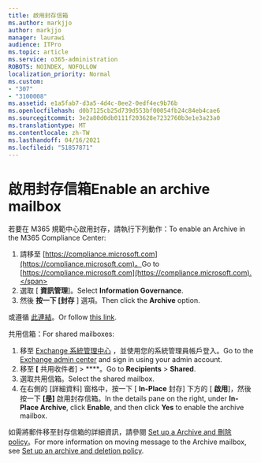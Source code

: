 ```yaml
---
title: 啟用封存信箱
ms.author: markjjo
author: markjjo
manager: laurawi
audience: ITPro
ms.topic: article
ms.service: o365-administration
ROBOTS: NOINDEX, NOFOLLOW
localization_priority: Normal
ms.custom:
- "307"
- "3100008"
ms.assetid: e1a5fab7-d3a5-4d4c-8ee2-0edf4ec9b76b
ms.openlocfilehash: d0b7125cb25d739d553bf00054fb24c84eb4cae6
ms.sourcegitcommit: 3e2a80d0db0111f203628e7232760b3e1e3a23a0
ms.translationtype: MT
ms.contentlocale: zh-TW
ms.lasthandoff: 04/16/2021
ms.locfileid: "51857871"
---
```

# <a name="enable-an-archive-mailbox"></a><span data-ttu-id="0b51a-102">啟用封存信箱</span><span class="sxs-lookup"><span data-stu-id="0b51a-102">Enable an archive mailbox</span></span>

<span data-ttu-id="0b51a-103">若要在 M365 規範中心啟用封存，請執行下列動作：</span><span class="sxs-lookup"><span data-stu-id="0b51a-103">To enable an Archive in the M365 Compliance Center:</span></span>

1. <span data-ttu-id="0b51a-104">請移至 [https://compliance.microsoft.com](https://compliance.microsoft.com)。</span><span class="sxs-lookup"><span data-stu-id="0b51a-104">Go to [https://compliance.microsoft.com](https://compliance.microsoft.com).</span></span>
2. <span data-ttu-id="0b51a-105">選取 [ **資訊管理**]。</span><span class="sxs-lookup"><span data-stu-id="0b51a-105">Select **Information Governance**.</span></span>
3. <span data-ttu-id="0b51a-106">然後 **按一下 [封存** ] 選項。</span><span class="sxs-lookup"><span data-stu-id="0b51a-106">Then click the **Archive** option.</span></span>

<span data-ttu-id="0b51a-107">或遵循 [此連結](https://sip.compliance.microsoft.com/informationgovernance?viewid=archive)。</span><span class="sxs-lookup"><span data-stu-id="0b51a-107">Or follow [this link](https://sip.compliance.microsoft.com/informationgovernance?viewid=archive).</span></span>  

<span data-ttu-id="0b51a-108">共用信箱：</span><span class="sxs-lookup"><span data-stu-id="0b51a-108">For shared mailboxes:</span></span>

1. <span data-ttu-id="0b51a-109">移至 [Exchange 系統管理中心](https://outlook.office365.com/ecp) ，並使用您的系統管理員帳戶登入。</span><span class="sxs-lookup"><span data-stu-id="0b51a-109">Go to the [Exchange admin center](https://outlook.office365.com/ecp) and sign in using your admin account.</span></span>
2. <span data-ttu-id="0b51a-110">移至 **[** 共用收件者]  >  \*\*\*\*。</span><span class="sxs-lookup"><span data-stu-id="0b51a-110">Go to **Recipients** > **Shared**.</span></span>
3. <span data-ttu-id="0b51a-111">選取共用信箱。</span><span class="sxs-lookup"><span data-stu-id="0b51a-111">Select the shared mailbox.</span></span>
4. <span data-ttu-id="0b51a-112">在右側的 [詳細資料] 窗格中，按一下 [ **In-Place** 封存] 下方的 [ **啟用**]，然後按一下 **[是]** 啟用封存信箱。</span><span class="sxs-lookup"><span data-stu-id="0b51a-112">In the details pane on the right, under **In-Place Archive**, click **Enable**, and then click **Yes** to enable the archive mailbox.</span></span>

<span data-ttu-id="0b51a-113">如需將郵件移至封存信箱的詳細資訊，請參閱 [Set up a Archive and 刪除 policy](https://docs.microsoft.com//office365/securitycompliance/set-up-an-archive-and-deletion-policy-for-mailboxes)。</span><span class="sxs-lookup"><span data-stu-id="0b51a-113">For more information on moving message to the Archive mailbox, see [Set up an archive and deletion policy](https://docs.microsoft.com//office365/securitycompliance/set-up-an-archive-and-deletion-policy-for-mailboxes).</span></span>
